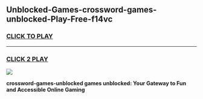 
## Unblocked-Games-crossword-games-unblocked-Play-Free-f14vc
<h3>
<a href="https://premium76.site?title=crossword-games-unblocked&ref=21A">CLICK TO PLAY</a></h3>
<hr>

<h3>
<a href="https://premium76.site?title=crossword-games-unblocked&ref=21A">CLICK 2 PLAY</a>
  
</h3>

<a href="https://premium76.site?title=crossword-games-unblocked&ref=21A"><img src="https://clearcache.store/games.png"></a>


**crossword-games-unblocked games unblocked: Your Gateway to Fun and Accessible Online Gaming**
